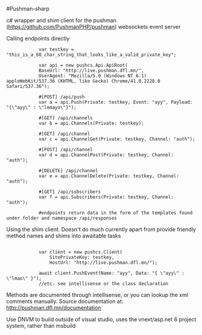 #Pushman-sharp

c# wrapper and shim client for the pushman (https://github.com/PushmanPHP/pushman) websockets event server

Calling endpoints directly

```
			var testkey = "this_is_a_60_char_string_that_looks_like_a_valid_private_key";

			var api = new pushcs.Api.ApiRoot(
			BaseUrl: "http://live.pushman.dfl.mn/", 
			UserAgent: "Mozilla/5.0 (Windows NT 6.1) appleWebKit/537.36 (KHTML, like Gecko) Chrome/41.0.2228.0 Safari/537.36");

			#[POST] /api/push
			var a =	api.Push(Private: testkey, Event: "ayy", Payload: "{\"ayy\" : \"lemayo\"}");

			#[GET] /api/channels
			var b =	api.Channels(Private: testkey);

			#[GET] /api/channel
			var c =	api.ChannelGet(Private: testkey, Channel: "auth");

			#[POST] /api/channel
			var d =	api.ChannelPost(Private: testkey, Channel: "auth");

			#[DELETE] /api/channel
			var e = api.ChannelDelete(Private: testkey, Channel: "auth");

			#[GET] /api/subscribers
			var f =	api.Subscribers(Private: testkey, Channel: "auth");

			#endpoints return data in the form of the templates found under folder and namespace /api/responses

````

Using the shim client. Doesn't do much currently apart from provide friendly method names and shims into awaitable task<t>s

````

			var client = new pushcs.Client(
				SitePrivateKey: testkey, 
				HostUrl: "http://live.pushman.dfl.mn/");

			await client.PushEvent(Name: "ayy", Data: "{ \"ayy\" : \"lmao\" }");
			//etc. see intellisense or the class declaration

````

Methods are documented through intellisense, or you can lookup the xml comments manually. Source documentation at: http://pushman.dfl.mn/documentation

Use DNVM to build outside of visual studio, uses the vnext/asp.net 6 project system, rather than msbuild